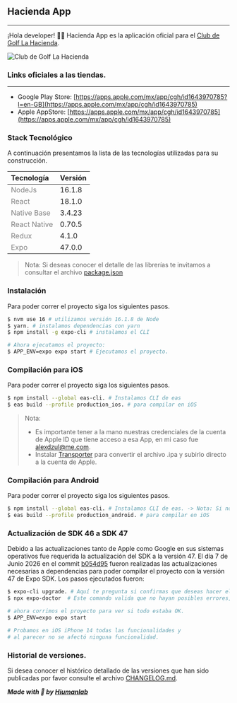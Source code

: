## Hacienda App
---------

¡Hola developer! 👋🏻 Hacienda App es la aplicación oficial para el [Club de Golf La Hacienda](https://clubdegolflahacienda.com/).

![Club de Golf La Hacienda](https://www.clubdegolflahacienda.com/images/captura%20de%20pantalla%202019-07-30%20a%20las%20112255.png?crc=467674511 "Club de Golf La Hacienda")

### Links oficiales a las tiendas.
--------

* Google Play Store: [https://apps.apple.com/mx/app/cgh/id1643970785?l=en-GB](https://apps.apple.com/mx/app/cgh/id1643970785)
* Apple AppStore: [https://apps.apple.com/mx/app/cgh/id1643970785](https://apps.apple.com/mx/app/cgh/id1643970785)


### Stack Tecnológico
A continuación presentamos la lista de las tecnologías utilizadas para su construcción.

| Tecnología | Versión |
| :------------| :----------- |
| <span style="color:grey">NodeJs</span>| 16.1.8 |
| <span style="color:grey">React</span>| 18.1.0 |
| <span style="color:grey">Native Base</span>| 3.4.23 |
| <span style="color:grey">React Native</span>| 0.70.5 |
| <span style="color:grey">Redux</span>| 4.1.0 |
| <span style="color:grey">Expo</span>| 47.0.0 |

> Nota: Si deseas conocer el detalle de las librerías te invitamos a consultar el archivo [package.json](https://bitbucket.org/grupohiuman/hacienda-app/src/master/package.json)

### Instalación
Para poder correr el proyecto siga los siguientes pasos.

```bash
$ nvm use 16 # utilizamos versión 16.1.8 de Node
$ yarn. # instalamos dependencias con yarn
$ npm install -g expo-cli # instalamos el CLI 

# Ahora ejecutamos el proyecto: 
$ APP_ENV=expo expo start # Ejecutamos el proyecto. 
```

### Compilación para iOS
Para poder correr el proyecto siga los siguientes pasos.

```bash
$ npm install --global eas-cli. # Instalamos CLI de eas
$ eas build --profile production_ios. # para compilar en iOS
```

>Nota: 
> - Es importante tener a la mano nuestras credenciales de la cuenta de Apple ID que tiene acceso a esa App, en mi caso fue alexdzul@me.com.
> - Instalar [Transporter](https://apps.apple.com/mx/app/transporter/id1450874784) para convertir el archivo .ipa y subirlo directo a la cuenta de Apple.


### Compilación para Android
Para poder correr el proyecto siga los siguientes pasos.

```bash
$ npm install --global eas-cli. # Instalamos CLI de eas. -> Nota: Si no está instalado
$ eas build --profile production_android. # para compilar en iOS
```

### Actualización de SDK 46 a SDK 47

Debido a las actualizaciones tanto de Apple como Google en sus sistemas operativos fue requerida la actualización del SDK a la versión 47. El día 7 de Junio 2026 en el commit [b054d95](https://bitbucket.org/grupohiuman/hacienda-app/commits/b054d9510834cc7c04a077d32649fbc6619dc4cf) fueron realizadas las actualizaciones necesarias a dependencias para poder compilar el proyecto con la versión 47 de Expo SDK. Los pasos ejecutados fueron: 

```bash
$ expo-cli upgrade. # Aquí te pregunta si confirmas que deseas hacer el upgrade. Nota: Por default querrá actualizarte a la versión 48, le decimos que "NO" y elegimos la versión 47. 
$ npx expo-doctor  # Este comando valida que no hayan posibles errores, Nota: Lo ejecutamos, nos dió un warning pero no le hicimos caso. 

# ahora corrimos el proyecto para ver si todo estaba OK. 
$ APP_ENV=expo expo start

# Probamos en iOS iPhone 14 todas las funcionalidades y 
# al parecer no se afectó ninguna funcionalidad.
```


### Historial de versiones. 

Si desea conocer el histórico detallado de las versiones que han sido publicadas por favor consulte el archivo [CHANGELOG.md](https://bitbucket.org/grupohiuman/hacienda-app/src/master/CHANGELOG.md).

***Made with 💜 by [Hiumanlab](https://www.hiumanlab.com)***
